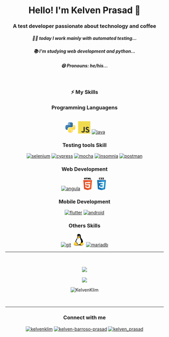 <h1 align="center"> Hello! I'm Kelven Prasad 🖖</h1>
<h3 align="center"> A test developer passionate about technology and coffee</h3>

<h5 align="center">👨‍💻 today I work mainly with automated testing...</h5>
<h5 align="center">📚 I'm studying web development and python...</h5>
<h5 align="center">😄 Pronouns: he/his...</h5>
<br>

<h3 align="center">⚡ My Skills </h3>

<h3 align="center">Programming Languagens</h3>
<div align="center"><br>
    <a href="https://www.python.org" rel="nofollow"> <img src="https://raw.githubusercontent.com/devicons/devicon/master/icons/python/python-original.svg"alt="python" title="python" width="40" height="40" style="max-width: 100%;"></a>
    <a href="https://developer.mozilla.org/en-US/docs/Web/JavaScript" rel="nofollow"> <img src="https://raw.githubusercontent.com/devicons/devicon/master/icons/javascript/javascript-original.svg" alt="javascript" title="javascript" width="40" height="40" style="max-width: 100%;"></a>
    <a href="https://www.java.com/en/" rel="nofollow"> <img src="https://cdn-icons-png.flaticon.com/512/5968/5968282.png" alt="java" title="java" width="40" height="40" style="max-width: 100%;"></a>
</div>

<h3 align="center"> Testing tools Skill</h3>
<div align="center">
    <a href="https://www.selenium.dev/" rel="nofollow"> <img src="https://raw.githubusercontent.com/detain/svg-logos/780f25886640cef088af994181646db2f6b1a3f8/svg/selenium-logo.svg" alt="selenium" title="selenium" width="40" height="40" style="max-width: 100%;"></a>
    <a href="https://www.cypress.io/" rel="nofollow"> <img src="https://www.cypress.io/images/layouts/navbar-brand.svg" alt="cypress" title="cypress" width="40" height="40" style="max-width: 100%;"></a>
    <a href="https://mochajs.org/" rel="nofollow"> <img src="https://www.vectorlogo.zone/logos/mochajs/mochajs-icon.svg" alt="mocha" title="mocha" width="40" height="40" style="max-width: 100%;"></a>
    <a href="https://insomnia.rest/download" rel="nofollow"> <img src="https://seeklogo.com/images/I/insomnia-logo-A35E09EB19-seeklogo.com.png" alt="insomnia" title="insomnia" width="40" height="40" style="max-width: 100%;"></a>
    <a href="https://postman.com" rel="nofollow"> <img src="https://www.vectorlogo.zone/logos/getpostman/getpostman-icon.svg" alt="postman" title="postman" width="40" height="40" style="max-width: 100%;"></a>
</div>

<h3 align="center"> Web Development</h3>
<div align="center">
     <a href="https://angular.io/" rel="nofollow"> <img src="https://angular.io/assets/images/logos/angular/angular.svg" alt="angula" title="angula" width="40" height="40" style="max-width: 100%;"></a>
     <a href="https://www.w3schools.com/html/" rel="nofollow"> <img src="https://raw.githubusercontent.com/devicons/devicon/master/icons/html5/html5-original-wordmark.svg" alt="html5" title="html5" width="40" height="40" style="max-width: 100%;"></a>
    <a href="https://www.w3schools.com/css/" rel="nofollow"> <img src="https://raw.githubusercontent.com/devicons/devicon/master/icons/css3/css3-original-wordmark.svg" alt="css3" title="css3" width="40" height="40" style="max-width: 100%;"></a>
</div>

<h3 align="center">Mobile Development</h3>
<div align="center">
     <a href="https://flutter.dev/" rel="nofollow"> <img src="https://www.vectorlogo.zone/logos/flutterio/flutterio-icon.svg" alt="flutter" title="flutter" width="40" height="40" style="max-width: 100%;"></a>
     <a href="https://developer.android.com/" rel="nofollow"> <img src="https://user-images.githubusercontent.com/32282846/148980830-df0f3af2-50b8-4bb2-9301-668e8f459abb.png" alt="android" title="android" width="40" height="40" style="max-width: 100%;"></a>
</div>

<h3 align="center">Others Skills</h3> 
<div align="center">
     <a href="https://git-scm.com/" rel="nofollow"> <img src="https://www.vectorlogo.zone/logos/git-scm/git-scm-icon.svg" alt="git" title="git" width="40" height="40" style="max-width: 100%;"></a>
     <a href="https://www.linux.org/" rel="nofollow"> <img src="https://raw.githubusercontent.com/devicons/devicon/master/icons/linux/linux-original.svg" alt="linux" title="linux" width="40" height="40" style="max-width: 100%;"></a>
     <a href="https://www.linux.org/" rel="nofollow"> <img src="https://www.vectorlogo.zone/logos/mariadb/mariadb-icon.svg" alt="mariadb" title="mariadb" width="40" height="40" style="max-width: 100%;"></a>
  </div>
<hr>
<br>

<div align="center">
<href="https://github.com/KelvenKlim">
    <p><img align="center" 
        src="https://github-readme-stats.vercel.app/api?username=KelvenKlim&show_icons-true&theme=dracula&include_all_commits=truelcount_private=true"/></p> 
    <p><img align="center"
       src="https://github-readme-stats.vercel.app/api/top-langs/?username=KelvenKlim&layout=compact&langs_count=16&theme=dracula"><p>
    <p><img align="center" src="https://github-readme-streak-stats.herokuapp.com/?user=KelvenKlim&theme=dracula"
            alt="KelvenKlim" />
</div>
<br>
<hr>

<h3 align="center">Connect with me</h3>

<div align="center">
     <a href="https://twitter.com/kelvenklim" target="blank"><img align="center"
           src="https://raw.githubusercontent.com/rahuldkjain/github-profile-readme-generator/master/src/images/icons/Social/twitter.svg"
            alt="kelvenklim" height="30" width="40" /></a>
    <a href="https://www.linkedin.com/in/kelven-barroso-prasad/" target="blank"><img align="center"
            src="https://raw.githubusercontent.com/rahuldkjain/github-profile-readme-generator/master/src/images/icons/Social/linked-in-alt.svg"
            alt="kelven-barroso-prasad" height="30" width="40" /></a>
    <a href="https://instagram.com/kelven_prasad" target="blank"><img align="center"
            src="https://raw.githubusercontent.com/rahuldkjain/github-profile-readme-generator/master/src/images/icons/Social/instagram.svg"
            alt="kelven_prasad" height="30" width="40" /></a>
  </div>
